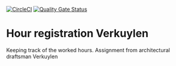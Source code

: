 [![CircleCI](https://circleci.com/gh/circleci/circleci-docs.svg?style=svg)](https://circleci.com/gh/rickverkuijlen/hourregistration-backend)
[![Quality Gate Status](https://sonarcloud.io/api/project_badges/measure?project=RickVerkuijlen_hour-registration-rest&metric=alert_status)](https://sonarcloud.io/dashboard?id=RickVerkuijlen_hour-registration-rest)

# Hour registration Verkuylen
Keeping track of the worked hours. Assignment from architectural draftsman Verkuylen